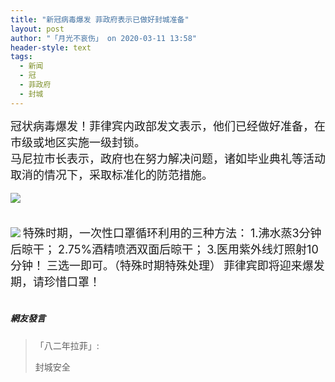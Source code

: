 ```yaml
---
title: "新冠病毒爆发 菲政府表示已做好封城准备"
layout: post
author: "「月光不哀伤」 on 2020-03-11 13:58"
header-style: text
tags:
  - 新闻
  - 冠
  - 菲政府
  - 封城
---
```


<span style="font-size: 18px;">冠状病毒爆发！菲律宾内政部发文表示，他们已经做好准备，在市级或地区实施一级封锁。</span>
<br>
<span style="font-size: 18px;">马尼拉市长表示，政府也在努力解决问题，诸如毕业典礼等活动取消的情况下，采取标准化的防范措施。<br></span>
<br>
<img src="http://images.feileyuan.com/images/ueditor/2020031113490000532884.jpg"><br><br>
<br>
<img src="http://images.feileyuan.com/images/ueditor/2020031114040000301000.jpg">
<span style="font-size: 18px;">特殊时期，一次性口罩循环利用的三种方法：</span>
<span style="font-size: 18px;">1.沸水蒸3分钟后晾干；</span>
<span style="font-size: 18px;">2.75%酒精喷洒双面后晾干；</span>
<span style="font-size: 18px;">3.医用紫外线灯照射10分钟！</span>
<span style="font-size: 18px;">三选一即可。（特殊时期特殊处理）</span>
<span style="font-size: 18px;">菲律宾即将迎来爆发期，请珍惜口罩！</span>
<br><input type="hidden" value="菲乐园提供"><br>

##### 網友發言 
> 「八二年拉菲」:
> <p>封城安全</p>


